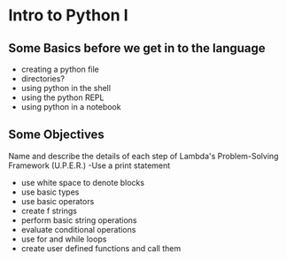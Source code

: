 # Intro to Python I

## Some Basics before we get in to the language
- creating a python file
- directories?
- using python in the shell
- using the python REPL
- using python in a notebook

## Some Objectives
Name and describe the details of each step of Lambda's Problem-Solving Framework (U.P.E.R.)
-Use a print statement
- use white space to denote blocks
- use basic types
- use basic operators
- create f strings
- perform basic string operations
- evaluate conditional operations
- use for and while loops
- create user defined functions and call them